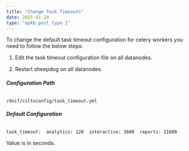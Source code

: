 ```yaml
---
title: "Change Task Timeouts"
date: 2025-01-20
type: "epkb_post_type_1"
---
```


To change the default task timeout configuration for celery workers you need to follow the below steps:

1. Edit the task timeout configuration file on all datanodes.

3. Restart sheepdog on all datanodes.

###### **Configuration Path**

```
/dnif/csltuconfig/task_timeout.yml
```

###### **Default Configuration**

```
task_timeout:  analytics: 120  interactive: 3600  reports: 21600
```

Value is in seconds.
